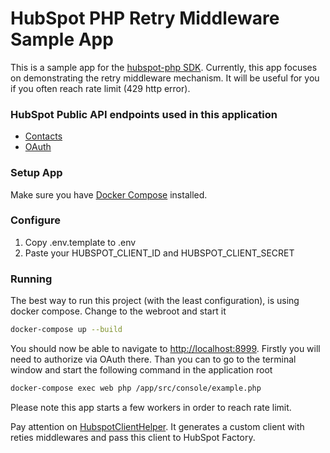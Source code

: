 # HubSpot PHP Retry Middleware Sample App

This is a sample app for the [hubspot-php SDK](https://github.com/hubspot/hubspot-php). 
Currently, this app focuses on demonstrating the retry middleware mechanism. It will be useful for you if you often reach rate limit (429 http error).

### HubSpot Public API endpoints used in this application

  - [Contacts](https://developers.hubspot.com/docs/methods/lists/contact-lists-overview)
  - [OAuth](https://developers.hubspot.com/docs/methods/oauth2/oauth2-overview)

### Setup App

Make sure you have [Docker Compose](https://docs.docker.com/compose/) installed.

### Configure

1. Copy .env.template to .env
2. Paste your HUBSPOT_CLIENT_ID and HUBSPOT_CLIENT_SECRET

### Running

The best way to run this project (with the least configuration), is using docker compose.  Change to the webroot and start it

```bash
docker-compose up --build
```
You should now be able to navigate to [http://localhost:8999](http://localhost:8999). 
Firstly you will need to authorize via OAuth there.
Than you can to go to the terminal window and start the following command in the application root

```bash
docker-compose exec web php /app/src/console/example.php
```

Please note this app starts a few workers in order to reach rate limit.

Pay attention on [HubspotClientHelper](src/Helpers/HubspotClientHelper.php).
It generates a custom client with reties middlewares and pass this client to HubSpot Factory.
